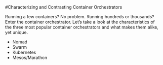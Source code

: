 #Characterizing and Contrasting Container Orchestrators

Running a few containers? No problem. Running hundreds or thousands? Enter the container orchestrator. Let’s take a look at the characteristics of the three most popular container orchestrators and what makes them alike, yet unique. 

* Nomad
* Swarm
* Kubernetes
* Mesos/Marathon
